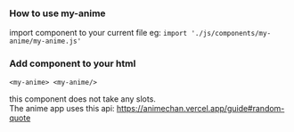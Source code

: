 ### How to use my-anime
import component to your current file eg:
`import './js/components/my-anime/my-anime.js'` 

### Add component to your html
`<my-anime> <my-anime/>`

this component does not take any slots. <br/>
The anime app uses this api: https://animechan.vercel.app/guide#random-quote 